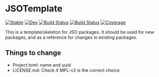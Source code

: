 # JSOTemplate

[![Stable](https://img.shields.io/badge/docs-stable-blue.svg)](https://JuliaSmoothOptimizers.github.io/JSOTemplate.jl/stable)
[![Dev](https://img.shields.io/badge/docs-dev-blue.svg)](https://JuliaSmoothOptimizers.github.io/JSOTemplate.jl/dev)
[![Build Status](https://github.com/JuliaSmoothOptimizers/JSOTemplate.jl/workflows/CI/badge.svg)](https://github.com/JuliaSmoothOptimizers/JSOTemplate.jl/actions)
[![Build Status](https://api.cirrus-ci.com/github/JuliaSmoothOptimizers/JSOTemplate.jl.svg)](https://cirrus-ci.com/github/JuliaSmoothOptimizers/JSOTemplate.jl)
[![Coverage](https://codecov.io/gh/JuliaSmoothOptimizers/JSOTemplate.jl/branch/master/graph/badge.svg)](https://codecov.io/gh/JuliaSmoothOptimizers/JSOTemplate.jl)

This is a template/skeleton for JSO packages.
It should be used for new packages, and as a reference for changes in existing packages.

## Things to change

- Project.toml: name and uuid
- LICENSE.md: Check if MPL-v2 is the correct choice